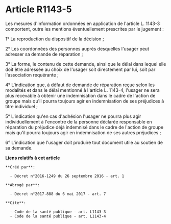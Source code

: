 # Article R1143-5

Les mesures d'information ordonnées en application de l'article L. 1143-3 comportent, outre les mentions éventuellement
prescrites par le jugement : 

1° La reproduction du dispositif de la décision ; 

2° Les coordonnées des personnes auprès desquelles l'usager peut adresser sa demande de réparation ; 

3° La forme, le contenu de cette demande, ainsi que le délai dans lequel elle doit être adressée au choix de l'usager soit
directement par lui, soit par l'association requérante ; 

4° L'indication que, à défaut de demande de réparation reçue selon les modalités et dans le délai mentionné à l'article L.
1143-4, l'usager ne sera plus recevable à obtenir une indemnisation dans le cadre de l'action de groupe mais qu'il pourra
toujours agir en indemnisation de ses préjudices à titre individuel ; 

5° L'indication qu'en cas d'adhésion l'usager ne pourra plus agir individuellement à l'encontre de la personne déclarée
responsable en réparation du préjudice déjà indemnisé dans le cadre de l'action de groupe mais qu'il pourra toujours agir en
indemnisation de ses autres préjudices ; 

6° L'indication que l'usager doit produire tout document utile au soutien de sa demande.

**Liens relatifs à cet article**

	**Créé par**:

	  - Décret n°2016-1249 du 26 septembre 2016 - art. 1

	**Abrogé par**:

	  - Décret n°2017-888 du 6 mai 2017 - art. 7

	**Cite**:

	  - Code de la santé publique - art. L1143-3
	  - Code de la santé publique - art. L1143-4
